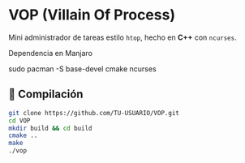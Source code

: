# VOP (Villain Of Process)

Mini administrador de tareas estilo `htop`, hecho en **C++** con `ncurses`.

Dependencia en Manjaro

sudo pacman -S base-devel cmake ncurses


## 🚀 Compilación

```bash
git clone https://github.com/TU-USUARIO/VOP.git
cd VOP
mkdir build && cd build
cmake ..
make
./vop
